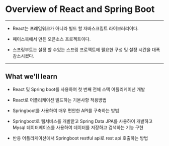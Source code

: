 # Overview of React and Spring Boot 

--------------------------------

+ React는 프레임워크가 아니라 빌드 할 자바스크립트 라이브러리이다.


+ 페이스북에서 만든 오픈소스 프로젝트이다.


+ 스프링부트는 설정 할 수있는 스프링 프로젝트에 필요한 구성 및 설정 시간을 대폭 감소시켰다.

--------------------------------

## What we'll learn

+ React 및 Spring boot를 사용하여 첫 번째 전체 스택 어플리케이션 개발

+ React로 어플리케이션 빌드하는 기본사항 적용방법

+ Springboot를 사용하여 매우 편안한 API를 구축하는 방법

+ Springboot로 웹서비스를 개발핟고 Spring Data JPA를 사용하여 개발하고 Mysql 데이터베이스를 사용하여 데이터를 저장하고 검색하는 기능 구현

+ 반응 어플리케이션에서 Springboot restful api로 rest api 호출하는 방법 



